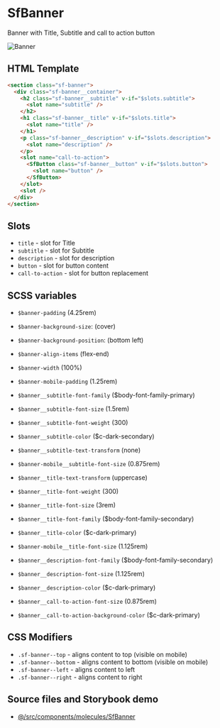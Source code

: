 # SfBanner
Banner with Title, Subtitle and call to action button


![Banner](https://i.ibb.co/DChQq4v/banner22.png "Banner")

<!-- Write about general purpose of the component. Include screenshot (to be replaced with a live example once we migrate to vuepress) -->

## HTML Template

<!-- Just paste HTML template. It's much better description than any other code -->

````html
<section class="sf-banner">
  <div class="sf-banner__container">
    <h2 class="sf-banner__subtitle" v-if="$slots.subtitle">
      <slot name="subtitle" />
    </h2>
    <h1 class="sf-banner__title" v-if="$slots.title">
      <slot name="title" />
    </h1>
    <p class="sf-banner__description" v-if="$slots.description">
      <slot name="description" />
    </p>
    <slot name="call-to-action">
      <SfButton class="sf-banner__button" v-if="$slots.button">
        <slot name="button" />
      </SfButton>
    </slot>
    <slot />
  </div>
</section>

````

## Slots

- `title` - slot for Title 
- `subtitle` - slot for Subtitle 
- `description` - slot for description
- `button` - slot for button content
- `call-to-action` - slot for button replacement

<!-- Describe slots and their purpose -->

## SCSS variables

- `$banner-padding`  (4.25rem) 
- `$banner-background-size`: (cover)
- `$banner-background-position`: (bottom left) 
- `$banner-align-items` (flex-end)
- `$banner-width` (100%)

- `$banner-mobile-padding` (1.25rem) 

- `$banner__subtitle-font-family` ($body-font-family-primary) 
- `$banner__subtitle-font-size` (1.5rem) 
- `$banner__subtitle-font-weight` (300) 
- `$banner__subtitle-color` ($c-dark-secondary) 
- `$banner__subtitle-text-transform` (none) 

- `$banner-mobile__subtitle-font-size` (0.875rem) 

- `$banner__title-text-transform` (uppercase)
- `$banner__title-font-weight` (300)
- `$banner__title-font-size` (3rem) 
- `$banner__title-font-family` ($body-font-family-secondary)
- `$banner__title-color` ($c-dark-primary)

- `$banner-mobile__title-font-size` (1.125rem)

- `$banner__description-font-family` ($body-font-family-secondary)
- `$banner__description-font-size` (1.125rem)
- `$banner__description-color` ($c-dark-primary)


- `$banner__call-to-action-font-size` (0.875rem)
- `$banner__call-to-action-background-color` ($c-dark-primary) 

<!-- Write down SCSS variables available for configuration -->

## CSS Modifiers

- `.sf-banner--top` - aligns content to top (visible on mobile) 
- `.sf-banner--bottom` - aligns content to bottom (visible on mobile) 
- `.sf-banner--left` -  aligns content to left 
- `.sf-banner--right` - aligns content to right 

<!-- Write down available CSS Modifiers -->

## Source files and Storybook demo

- [@/src/components/molecules/SfBanner](https://github.com/DivanteLtd/storefront-ui/tree/master/src/components/molecules/SfBanner)
